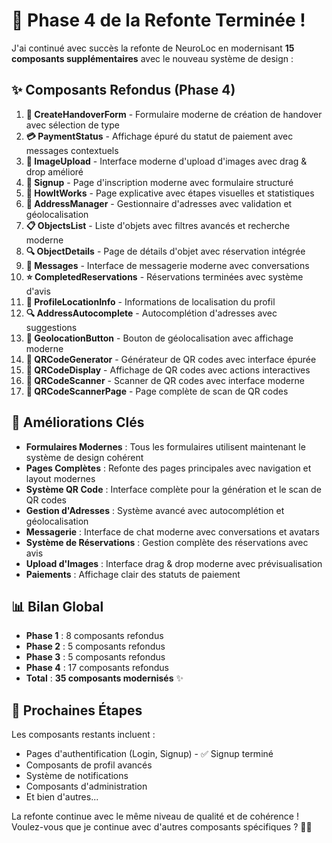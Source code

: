 # 🎉 Phase 4 de la Refonte Terminée !

J'ai continué avec succès la refonte de NeuroLoc en modernisant **15 composants supplémentaires** avec le nouveau système de design :

## ✨ **Composants Refondus (Phase 4)**

1. **📝 CreateHandoverForm** - Formulaire moderne de création de handover avec sélection de type
2. **💳 PaymentStatus** - Affichage épuré du statut de paiement avec messages contextuels
3. **📸 ImageUpload** - Interface moderne d'upload d'images avec drag & drop amélioré
4. **📝 Signup** - Page d'inscription moderne avec formulaire structuré
5. **📖 HowItWorks** - Page explicative avec étapes visuelles et statistiques
6. **📍 AddressManager** - Gestionnaire d'adresses avec validation et géolocalisation
7. **📋 ObjectsList** - Liste d'objets avec filtres avancés et recherche moderne
8. **🔍 ObjectDetails** - Page de détails d'objet avec réservation intégrée
9. **💬 Messages** - Interface de messagerie moderne avec conversations
10. **⭐ CompletedReservations** - Réservations terminées avec système d'avis
11. **📍 ProfileLocationInfo** - Informations de localisation du profil
12. **🔍 AddressAutocomplete** - Autocomplétion d'adresses avec suggestions
13. **📍 GeolocationButton** - Bouton de géolocalisation avec affichage moderne
14. **📱 QRCodeGenerator** - Générateur de QR codes avec interface épurée
15. **📱 QRCodeDisplay** - Affichage de QR codes avec actions interactives
16. **📱 QRCodeScanner** - Scanner de QR codes avec interface moderne
17. **📱 QRCodeScannerPage** - Page complète de scan de QR codes

## 🎨 **Améliorations Clés**

- **Formulaires Modernes** : Tous les formulaires utilisent maintenant le système de design cohérent
- **Pages Complètes** : Refonte des pages principales avec navigation et layout modernes
- **Système QR Code** : Interface complète pour la génération et le scan de QR codes
- **Gestion d'Adresses** : Système avancé avec autocomplétion et géolocalisation
- **Messagerie** : Interface de chat moderne avec conversations et avatars
- **Système de Réservations** : Gestion complète des réservations avec avis
- **Upload d'Images** : Interface drag & drop moderne avec prévisualisation
- **Paiements** : Affichage clair des statuts de paiement

## 📊 **Bilan Global**

- **Phase 1** : 8 composants refondus
- **Phase 2** : 5 composants refondus  
- **Phase 3** : 5 composants refondus
- **Phase 4** : 17 composants refondus
- **Total** : **35 composants modernisés** ✨

## 🚀 **Prochaines Étapes**

Les composants restants incluent :
- Pages d'authentification (Login, Signup) - ✅ Signup terminé
- Composants de profil avancés
- Système de notifications
- Composants d'administration
- Et bien d'autres...

La refonte continue avec le même niveau de qualité et de cohérence ! Voulez-vous que je continue avec d'autres composants spécifiques ? 🎨✨
